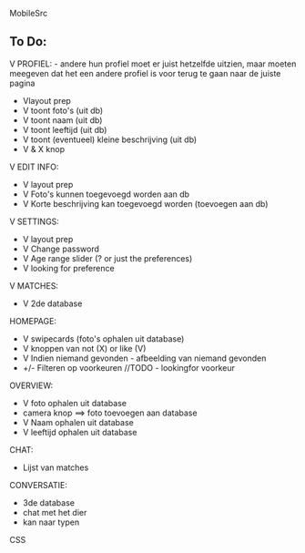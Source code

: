MobileSrc


To Do:
-------

V PROFIEL: - andere hun profiel moet er juist hetzelfde uitzien, maar moeten meegeven dat het een andere profiel is voor terug te gaan naar de juiste pagina
- Vlayout prep
- V toont foto's (uit db)
- V toont naam (uit db)
- V toont leeftijd (uit db)
- V toont (eventueel) kleine beschrijving (uit db)
- V & X knop

V EDIT INFO:
- V layout prep
- V Foto's kunnen toegevoegd worden aan db
- V Korte beschrijving kan toegevoegd worden (toevoegen aan db)

V SETTINGS:
- V layout prep
- V Change password
- V Age range slider (? or just the preferences)
- V looking for preference

V MATCHES:
- V 2de database

HOMEPAGE:
- V swipecards (foto's ophalen uit database)
- V knoppen van not (X) or like (V)								
- V Indien niemand gevonden - afbeelding van niemand gevonden
- +/- Filteren op voorkeuren //TODO - lookingfor voorkeur

OVERVIEW:
- V foto ophalen uit database
- camera knop ==> foto toevoegen aan database
- V Naam ophalen uit database
- V leeftijd ophalen uit database

CHAT:
- Lijst van matches

CONVERSATIE:
- 3de database
- chat met het dier
- kan naar typen

CSS


